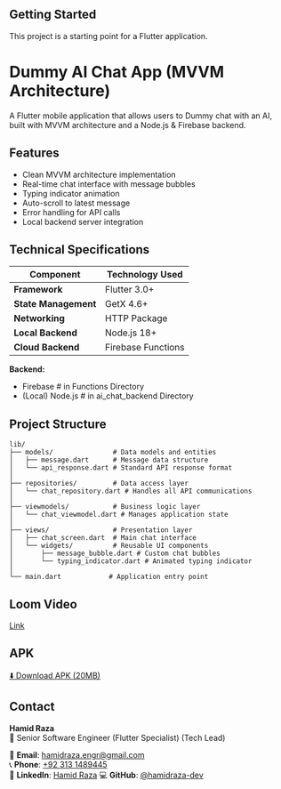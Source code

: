 
## Getting Started

This project is a starting point for a Flutter application.

# Dummy AI Chat App (MVVM Architecture)

A Flutter mobile application that allows users to  Dummy chat with an AI, built with MVVM architecture and a Node.js & Firebase backend.

## Features

- Clean MVVM architecture implementation
- Real-time chat interface with message bubbles
- Typing indicator animation
- Auto-scroll to latest message
- Error handling for API calls
- Local backend server integration

## Technical Specifications

| Component          | Technology Used         |
|--------------------|-------------------------|
| **Framework**      | Flutter 3.0+            |
| **State Management** | GetX 4.6+             |
| **Networking**     | HTTP Package  |
| **Local Backend**  | Node.js 18+  |
| **Cloud Backend**  | Firebase Functions      |


**Backend:**
- Firebase # in Functions Directory
- (Local) Node.js # in ai_chat_backend Directory

## Project Structure

```
lib/
├── models/               # Data models and entities
│   ├── message.dart      # Message data structure
│   └── api_response.dart # Standard API response format
│
├── repositories/         # Data access layer
│   └── chat_repository.dart # Handles all API communications
│
├── viewmodels/           # Business logic layer
│   └── chat_viewmodel.dart # Manages application state
│
├── views/                # Presentation layer
│   ├── chat_screen.dart  # Main chat interface
│   └── widgets/          # Reusable UI components
│       ├── message_bubble.dart # Custom chat bubbles
│       └── typing_indicator.dart # Animated typing indicator
│
└── main.dart            # Application entry point
```

## Loom Video
[Link](https://www.loom.com/share/76bb546443084e0dacf9d3f98b34ef48)

## APK 
[⬇️ Download APK (20MB)](Dummy%20AI%hat%20App.apk)

## Contact
**Hamid Raza**  
📍 Senior Software Engineer (Flutter Specialist) (Tech Lead)

📧 **Email**: [hamidraza.engr@gmail.com](mailto:hamidraza.engr@gmail.com)  
📞 **Phone**: [+92 313 1489445](tel:+923131489445)  
🔗 **LinkedIn**: [Hamid Raza](https://www.linkedin.com/in/hamid-raza-a01780199) 
💻 **GitHub**: [@hamidraza-dev](https://github.com/Hamid-Raza-22)

